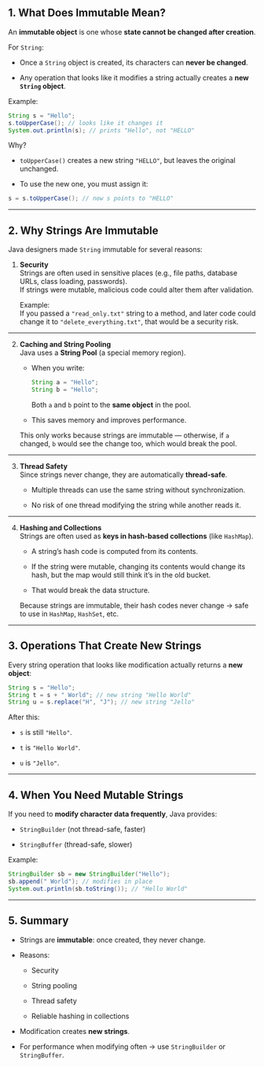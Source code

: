 ## 1\. **What Does Immutable Mean?**

An **immutable object** is one whose **state cannot be changed after creation**.

For `String`:

-   Once a `String` object is created, its characters can **never be changed**.
    
-   Any operation that looks like it modifies a string actually creates a **new `String` object**.
    

Example:

```java
String s = "Hello";
s.toUpperCase(); // looks like it changes it
System.out.println(s); // prints "Hello", not "HELLO"
```

Why?

-   `toUpperCase()` creates a new string `"HELLO"`, but leaves the original unchanged.
    
-   To use the new one, you must assign it:
    

```java
s = s.toUpperCase(); // now s points to "HELLO"
```

---

## 2\. **Why Strings Are Immutable**

Java designers made `String` immutable for several reasons:

1.  **Security**  
    Strings are often used in sensitive places (e.g., file paths, database URLs, class loading, passwords).  
    If strings were mutable, malicious code could alter them after validation.
    
    Example:  
    If you passed a `"read_only.txt"` string to a method, and later code could change it to `"delete_everything.txt"`, that would be a security risk.
    

---

2.  **Caching and String Pooling**  
    Java uses a **String Pool** (a special memory region).
    
    -   When you write:
        
        ```java
        String a = "Hello";
        String b = "Hello";
        ```
        
        Both `a` and `b` point to the **same object** in the pool.
        
    -   This saves memory and improves performance.
        
    
    This only works because strings are immutable — otherwise, if `a` changed, `b` would see the change too, which would break the pool.
    

---

3.  **Thread Safety**  
    Since strings never change, they are automatically **thread-safe**.
    
    -   Multiple threads can use the same string without synchronization.
        
    -   No risk of one thread modifying the string while another reads it.
        

---

4.  **Hashing and Collections**  
    Strings are often used as **keys in hash-based collections** (like `HashMap`).
    
    -   A string’s hash code is computed from its contents.
        
    -   If the string were mutable, changing its contents would change its hash, but the map would still think it’s in the old bucket.
        
    -   That would break the data structure.
        
    
    Because strings are immutable, their hash codes never change → safe to use in `HashMap`, `HashSet`, etc.
    

---

## 3\. **Operations That Create New Strings**

Every string operation that looks like modification actually returns a **new object**:

```java
String s = "Hello";
String t = s + " World"; // new string "Hello World"
String u = s.replace("H", "J"); // new string "Jello"
```

After this:

-   `s` is still `"Hello"`.
    
-   `t` is `"Hello World"`.
    
-   `u` is `"Jello"`.
    

---

## 4\. **When You Need Mutable Strings**

If you need to **modify character data frequently**, Java provides:

-   `StringBuilder` (not thread-safe, faster)
    
-   `StringBuffer` (thread-safe, slower)
    

Example:

```java
StringBuilder sb = new StringBuilder("Hello");
sb.append(" World"); // modifies in place
System.out.println(sb.toString()); // "Hello World"
```

---

## 5\. **Summary**

-   Strings are **immutable**: once created, they never change.
    
-   Reasons:
    
    -   Security
        
    -   String pooling
        
    -   Thread safety
        
    -   Reliable hashing in collections
        
-   Modification creates **new strings**.
    
-   For performance when modifying often → use `StringBuilder` or `StringBuffer`.